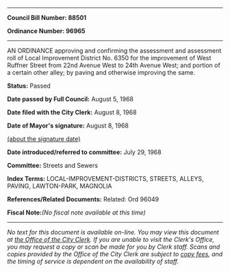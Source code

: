 

********

**Council Bill Number: 88501**
   
**Ordinance Number: 96965**
********

 AN ORDINANCE approving and confirming the assessment and assessment roll of Local Improvement District No. 6350 for the improvement of West Ruffner Street from 22nd Avenue West to 24th Avenue West; and portion of a certain other alley; by paving and otherwise improving the same.

**Status:** Passed
   
**Date passed by Full Council:** August 5, 1968
   
**Date filed with the City Clerk:** August 8, 1968
   
**Date of Mayor's signature:** August 8, 1968
   
[(about the signature date)](/~public/approvaldate.htm)
   
   
   
**Date introduced/referred to committee:** July 29, 1968
   
**Committee:** Streets and Sewers
   
   
**Index Terms:** LOCAL-IMPROVEMENT-DISTRICTS, STREETS, ALLEYS, PAVING, LAWTON-PARK, MAGNOLIA

**References/Related Documents:** Related: Ord 96049

**Fiscal Note:**_(No fiscal note available at this time)_
********

_No text for this document is available on-line. You may view this document at [the Office of the City Clerk](http://www.seattle.gov/leg/clerk/contactUs.htm). If you are unable to visit the Clerk's Office, you may request a copy or scan be made for you by Clerk staff. Scans and copies provided by the Office of the City Clerk are subject to [copy fees](http://clerk.seattle.gov/~public/clerkfees.htm), and the timing of service is dependent on the availability of staff._


